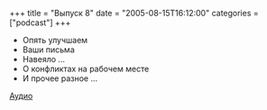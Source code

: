 +++
title = "Выпуск 8"
date = "2005-08-15T16:12:00"
categories = ["podcast"]
+++


- Опять улучшаем
- Ваши письма
- Навеяло ...
- О конфликтах на рабочем месте
- И прочее разное ...

[Аудио](https://podcast.umputun.com/media/ump_podcast8.mp3)
<audio src="https://podcast.umputun.com/media/ump_podcast8.mp3" preload="none">